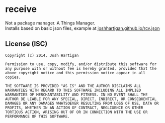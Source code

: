 receive
=======

Not a package manager. A Things Manager.  
Installs based on basic json files, example at [joshhartigan.github.io/rcv.json](http://joshhartigan.github.io/rcv.json)

## License (ISC)
```
Copyright (c) 2014, Josh Hartigan

Permission to use, copy, modify, and/or distribute this software for any purpose with or without fee is hereby granted, provided that the above copyright notice and this permission notice appear in all copies.

THE SOFTWARE IS PROVIDED "AS IS" AND THE AUTHOR DISCLAIMS ALL WARRANTIES WITH REGARD TO THIS SOFTWARE INCLUDING ALL IMPLIED WARRANTIES OF MERCHANTABILITY AND FITNESS. IN NO EVENT SHALL THE AUTHOR BE LIABLE FOR ANY SPECIAL, DIRECT, INDIRECT, OR CONSEQUENTIAL DAMAGES OR ANY DAMAGES WHATSOEVER RESULTING FROM LOSS OF USE, DATA OR PROFITS, WHETHER IN AN ACTION OF CONTRACT, NEGLIGENCE OR OTHER TORTIOUS ACTION, ARISING OUT OF OR IN CONNECTION WITH THE USE OR PERFORMANCE OF THIS SOFTWARE.
```
